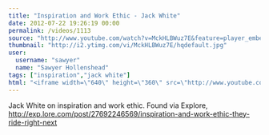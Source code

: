 ```yaml
---
title: "Inspiration and Work Ethic - Jack White"
date: 2012-07-22 19:26:19 00:00
permalink: /videos/1113
source: "http://www.youtube.com/watch?v=MckHLBWuz7E&feature=player_embedded"
thumbnail: "http://i2.ytimg.com/vi/MckHLBWuz7E/hqdefault.jpg"
user:
  username: "sawyer"
  name: "Sawyer Hollenshead"
tags: ["inspiration","jack white"]
html: "<iframe width=\"640\" height=\"360\" src=\"http://www.youtube.com/embed/MckHLBWuz7E?wmode=transparent&fs=1&feature=oembed\" frameborder=\"0\" allowfullscreen></iframe>"
---
```


Jack White on inspiration and work ethic. Found via Explore, http://exp.lore.com/post/27692246569/inspiration-and-work-ethic-they-ride-right-next